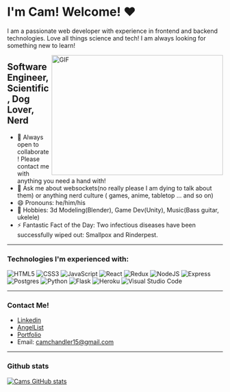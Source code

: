 # I'm Cam! Welcome! ❤

<!--
**CamChandler98/CamChandler98** is a ✨ _special_ ✨ repository because its `README.md` (this file) appears on your GitHub profile.

Here are some ideas to get you started:

- 🔭 I’m currently working on ...
- 🌱 I’m currently learning ...
- 👯 I’m looking to collaborate on ...
- 🤔 I’m looking for help with ...
- 💬 Ask me about ...
- 📫 How to reach me: ...
- 😄 Pronouns: ...
- ⚡ Fun fact: ...
-->

I am a passionate web developer with experience in frontend and backend technologies. Love all things science and tech! I am always looking for something new to learn!

<img align="right" alt="GIF" src="https://64.media.tumblr.com/155fff0a8c45f385c6861c71e446536f/tumblr_pjmtn7b19j1vbdodoo1_1280.gif" width="400" height="280">

## Software Engineer, Scientific, Dog Lover, Nerd
- 👯 Always open to collaborate! Please contact me with anything you need a hand with!
- 💬 Ask me about websockets(no really please I am dying to talk about them) or anything nerd culture ( games, anime, tabletop ... and so on)
- 😄 Pronouns: he/him/his
- 🤩 Hobbies: 3d Modeling(Blender), Game Dev(Unity), Music(Bass guitar, ukelele)
- ⚡ Fantastic Fact of the Day: Two infectious diseases have been successfully wiped out: Smallpox and Rinderpest.

---


### Technologies I'm experienced with:
![HTML5](https://img.shields.io/badge/html5-%23E34F26.svg?&style=for-the-badge&logo=html5&logoColor=white)
<img alt="CSS3" src="https://img.shields.io/badge/css3-%231572B6.svg?&style=for-the-badge&logo=css3&logoColor=white"/>
<img alt="JavaScript" src="https://img.shields.io/badge/javascript-%23323330.svg?&style=for-the-badge&logo=javascript&logoColor=%23F7DF1E"/>
<img alt="React" src="https://img.shields.io/badge/react-%2320232a.svg?&style=for-the-badge&logo=react&logoColor=%2361DAFB"/>
<img alt="Redux" src="https://img.shields.io/badge/redux-%23593d88.svg?&style=for-the-badge&logo=redux&logoColor=white"/>
<img alt="NodeJS" src="https://img.shields.io/badge/node.js-%2343853D.svg?&style=for-the-badge&logo=node.js&logoColor=white"/>
![Express](https://img.shields.io/badge/Express.js-000000?style=for-the-badge&logo=express&logoColor=white)
<img alt="Postgres" src ="https://img.shields.io/badge/postgres-%23316192.svg?&style=for-the-badge&logo=postgresql&logoColor=white"/>
<img alt="Python" src="https://img.shields.io/badge/python-%2314354C.svg?&style=for-the-badge&logo=python&logoColor=white"/>
<img alt="Flask" src="https://img.shields.io/badge/flask-%23000.svg?&style=for-the-badge&logo=flask&logoColor=white"/>
<img alt="Heroku" src="https://img.shields.io/badge/heroku-%23430098.svg?&style=for-the-badge&logo=heroku&logoColor=white"/>
<img alt="Visual Studio Code" src="https://img.shields.io/badge/VisualStudioCode-0078d7.svg?&style=for-the-badge&logo=visual-studio-code&logoColor=white"/>
<br />

---

### Contact Me!
- [Linkedin](https://www.linkedin.com/in/cameron-chandler-dev/)
- [AngelList](https://angel.co/u/cameron-chandler)
- [Portfolio](https://camchandler98.github.io/)
- Email: camchandler15@gmail.com

---

### Github stats
[![Cams GitHub stats](https://github-readme-stats.vercel.app/api?username=CamChandler98&count_private=true&show_icons=true&theme=dracula
)](https://github.com/CamChandler98?tab=repositories)
